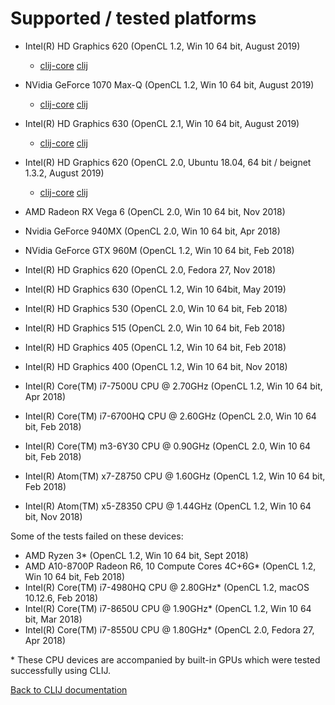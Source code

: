 # Supported / tested platforms
* Intel(R) HD Graphics 620 (OpenCL 1.2, Win 10 64 bit, August 2019)
  * [clij-core](https://github.com/clij/clij-docs/blob/master/testprotocols/20190804_clij-core_ulice.txt) [clij](https://github.com/clij/clij-docs/blob/master/testprotocols/20190804_clij_ulice.txt)
* NVidia GeForce 1070 Max-Q (OpenCL 1.2, Win 10 64 bit, August 2019)
  * [clij-core](https://github.com/clij/clij-docs/blob/master/testprotocols/20190804_clij-core_einstein2.txt) [clij](https://github.com/clij/clij-docs/blob/master/testprotocols/20190804_clij_einstein2.txt)
* Intel(R) HD Graphics 630 (OpenCL 2.1, Win 10 64 bit, August 2019)
  * [clij-core](https://github.com/clij/clij-docs/blob/master/testprotocols/20190804_clij-core_einstein.txt) [clij](https://github.com/clij/clij-docs/blob/master/testprotocols/20190804_clij_einstein.txt)
* Intel(R) HD Graphics 620 (OpenCL 2.0, Ubuntu 18.04, 64 bit / beignet 1.3.2, August 2019)
  * [clij-core](https://github.com/clij/clij-docs/blob/master/testprotocols/20190803_clij-core_ux38.txt) [clij](https://github.com/clij/clij-docs/blob/master/testprotocols/20190803_clij_ux38.txt)


* AMD Radeon RX Vega 6 (OpenCL 2.0, Win 10 64 bit, Nov 2018)
* Nvidia GeForce 940MX (OpenCL 2.0, Win 10 64 bit, Apr 2018)
* NVidia GeForce GTX 960M (OpenCL 1.2, Win 10 64 bit, Feb 2018)
* Intel(R) HD Graphics 620 (OpenCL 2.0, Fedora 27, Nov 2018)
* Intel(R) HD Graphics 630 (OpenCL 1.2, Win 10 64bit, May 2019)
* Intel(R) HD Graphics 530 (OpenCL 2.0, Win 10 64 bit, Feb 2018)
* Intel(R) HD Graphics 515 (OpenCL 2.0, Win 10 64 bit, Feb 2018)
* Intel(R) HD Graphics 405 (OpenCL 1.2, Win 10 64 bit, Feb 2018)
* Intel(R) HD Graphics 400 (OpenCL 1.2, Win 10 64 bit, Nov 2018)
* Intel(R) Core(TM) i7-7500U CPU @ 2.70GHz (OpenCL 1.2, Win 10 64 bit, Apr 2018)
* Intel(R) Core(TM) i7-6700HQ CPU @ 2.60GHz (OpenCL 2.0, Win 10 64 bit, Feb 2018)
* Intel(R) Core(TM) m3-6Y30 CPU @ 0.90GHz (OpenCL 2.0, Win 10 64 bit, Feb 2018)
* Intel(R) Atom(TM) x7-Z8750  CPU @ 1.60GHz (OpenCL 1.2, Win 10 64 bit, Feb 2018)
* Intel(R) Atom(TM) x5-Z8350  CPU @ 1.44GHz (OpenCL 1.2, Win 10 64 bit, Nov 2018)

Some of the tests failed on these devices:
* AMD Ryzen 3&ast; (OpenCL 1.2, Win 10 64 bit, Sept 2018)
* AMD A10-8700P Radeon R6, 10 Compute Cores 4C+6G&ast; (OpenCL 1.2, Win 10 64 bit, Feb 2018)
* Intel(R) Core(TM) i7-4980HQ CPU @ 2.80GHz&ast; (OpenCL 1.2, macOS 10.12.6, Feb 2018)
* Intel(R) Core(TM) i7-8650U CPU @ 1.90GHz&ast; (OpenCL 1.2, Win 10 64 bit, Mar 2018)
* Intel(R) Core(TM) i7-8550U CPU @ 1.80GHz&ast; (OpenCL 2.0, Fedora 27, Apr 2018)

 &ast; These CPU devices are accompanied by built-in GPUs which were tested successfully using CLIJ.
 
[Back to CLIJ documentation](https://clij.github.io/)
